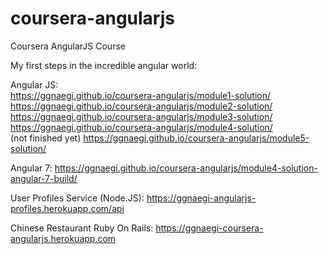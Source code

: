 # coursera-angularjs
Coursera AngularJS Course

My first steps in the incredible angular world:

Angular JS:<br/>
https://ggnaegi.github.io/coursera-angularjs/module1-solution/<br/>
https://ggnaegi.github.io/coursera-angularjs/module2-solution/<br/>
https://ggnaegi.github.io/coursera-angularjs/module3-solution/<br/>
https://ggnaegi.github.io/coursera-angularjs/module4-solution/<br/>
(not finished yet) https://ggnaegi.github.io/coursera-angularjs/module5-solution/<br/> 

Angular 7:
https://ggnaegi.github.io/coursera-angularjs/module4-solution-angular-7-build/<br/>

User Profiles Service (Node.JS):
https://ggnaegi-angularjs-profiles.herokuapp.com/api<br/>

Chinese Restaurant Ruby On Rails:
https://ggnaegi-coursera-angularjs.herokuapp.com<br/>

